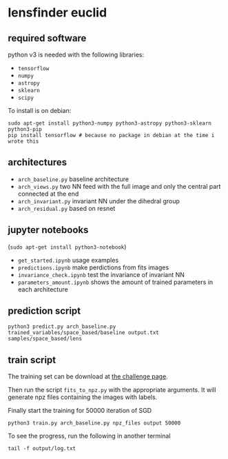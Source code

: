 # lensfinder euclid

## required software

python v3 is needed with the following libraries:
- `tensorflow`
- `numpy`
- `astropy`
- `sklearn`
- `scipy`

To install is on debian:

    sudo apt-get install python3-numpy python3-astropy python3-sklearn python3-pip
    pip install tensorflow # because no package in debian at the time i wrote this

## architectures

- `arch_baseline.py` baseline architecture
- `arch_views.py` two NN feed with the full image and only the central part connected at the end
- `arch_invariant.py` invariant NN under the dihedral group
- `arch_residual.py` based on resnet

## jupyter notebooks

(`sudo apt-get install python3-notebook`)
- `get_started.ipynb` usage examples
- `predictions.ipynb` make perdictions from fits images
- `invariance_check.ipynb` test the invariance of invariant NN
- `parameters_amount.ipynb` shows the amount of trained parameters in each architecture

## prediction script

    python3 predict.py arch_baseline.py trained_variables/space_based/baseline output.txt samples/space_based/lens

## train script

The training set can be download at [the challenge page](http://metcalf1.bo.astro.it/blf-portal/gg_challenge.html).

Then run the script `fits_to_npz.py` with the appropriate arguments.
It will generate npz files containing the images with labels.

Finally start the training for 50000 iteration of SGD

    python3 train.py arch_baseline.py npz_files output 50000
    
To see the progress, run the following in another terminal 

    tail -f output/log.txt
